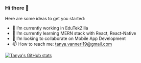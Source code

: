 ### Hi there 👋


Here are some ideas to get you started:

- 🔭 I’m currently working in EduTekZilla
- 🌱 I’m currently learning MERN stack with React, React-Native
- 👯 I’m looking to collaborate on Mobile App Development
- 📫 How to reach me: tanya.vanneri19@gmail.com

[![Tanya's GitHub stats](https://github-readme-stats.vercel.app/api?username=tanya1019)](https://github.com/tanya1019/github-readme-stats)
